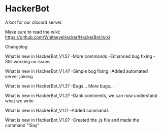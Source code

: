 # HackerBot
A bot for our discord server.

Make sure to read the wiki: https://github.com/WhiteeyeHacker/HackerBot/wiki

Changelog:

What is new in HackerBot_V1.5?
-More commands
-Enhanced bug fixing
-Still working on issues

What is new in HackerBot_V1.4?
-Simple bug fixing
-Added automated server joining

What is new in HackerBot_V1.3?
-Bugs... More bugs...

What is new in HackerBot_V1.2?
-Dank comments, we can now understand what we write

What is new in HackerBot_V1.1?
-Added commands

What is new in HackerBot_V1.0?
-Created the .js file and made the command "!Say"
